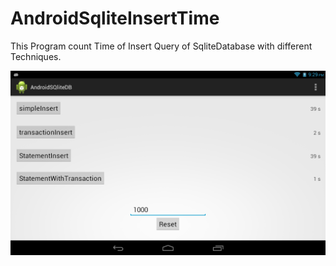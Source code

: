 AndroidSqliteInsertTime
=======================

This Program count Time of Insert Query of SqliteDatabase with different Techniques.


![My image](https://github.com/ddpatel2606/AndroidSqliteInsertTime/blob/master/AndroidSQliteDB/assets/image.png)
